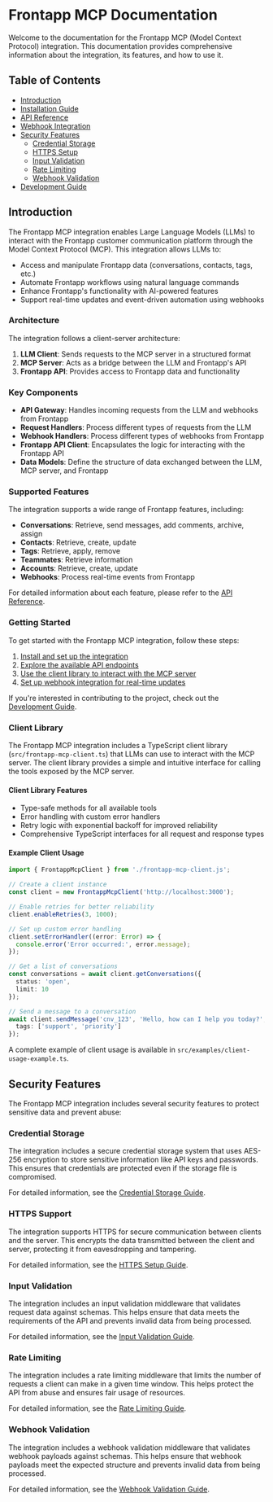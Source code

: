 # Frontapp MCP Documentation

Welcome to the documentation for the Frontapp MCP (Model Context Protocol) integration. This documentation provides comprehensive information about the integration, its features, and how to use it.

## Table of Contents

- [Introduction](#introduction)
- [Installation Guide](installation.md)
- [API Reference](api-reference.md)
- [Webhook Integration](webhook-integration.md)
- [Security Features](#security-features)
  - [Credential Storage](credential-storage-guide.md)
  - [HTTPS Setup](https-setup-guide.md)
  - [Input Validation](input-validation-guide.md)
  - [Rate Limiting](rate-limiting-guide.md)
  - [Webhook Validation](webhook-validation-guide.md)
- [Development Guide](development-guide.md)

## Introduction

The Frontapp MCP integration enables Large Language Models (LLMs) to interact with the Frontapp customer communication platform through the Model Context Protocol (MCP). This integration allows LLMs to:

- Access and manipulate Frontapp data (conversations, contacts, tags, etc.)
- Automate Frontapp workflows using natural language commands
- Enhance Frontapp's functionality with AI-powered features
- Support real-time updates and event-driven automation using webhooks

### Architecture

The integration follows a client-server architecture:

1. **LLM Client**: Sends requests to the MCP server in a structured format
2. **MCP Server**: Acts as a bridge between the LLM and Frontapp's API
3. **Frontapp API**: Provides access to Frontapp data and functionality

### Key Components

- **API Gateway**: Handles incoming requests from the LLM and webhooks from Frontapp
- **Request Handlers**: Process different types of requests from the LLM
- **Webhook Handlers**: Process different types of webhooks from Frontapp
- **Frontapp API Client**: Encapsulates the logic for interacting with the Frontapp API
- **Data Models**: Define the structure of data exchanged between the LLM, MCP server, and Frontapp

### Supported Features

The integration supports a wide range of Frontapp features, including:

- **Conversations**: Retrieve, send messages, add comments, archive, assign
- **Contacts**: Retrieve, create, update
- **Tags**: Retrieve, apply, remove
- **Teammates**: Retrieve information
- **Accounts**: Retrieve, create, update
- **Webhooks**: Process real-time events from Frontapp

For detailed information about each feature, please refer to the [API Reference](api-reference.md).

### Getting Started

To get started with the Frontapp MCP integration, follow these steps:

1. [Install and set up the integration](installation.md)
2. [Explore the available API endpoints](api-reference.md)
3. [Use the client library to interact with the MCP server](#client-library)
4. [Set up webhook integration for real-time updates](webhook-integration.md)

If you're interested in contributing to the project, check out the [Development Guide](development-guide.md).

### Client Library

The Frontapp MCP integration includes a TypeScript client library (`src/frontapp-mcp-client.ts`) that LLMs can use to interact with the MCP server. The client library provides a simple and intuitive interface for calling the tools exposed by the MCP server.

#### Client Library Features

- Type-safe methods for all available tools
- Error handling with custom error handlers
- Retry logic with exponential backoff for improved reliability
- Comprehensive TypeScript interfaces for all request and response types

#### Example Client Usage

```typescript
import { FrontappMcpClient } from './frontapp-mcp-client.js';

// Create a client instance
const client = new FrontappMcpClient('http://localhost:3000');

// Enable retries for better reliability
client.enableRetries(3, 1000);

// Set up custom error handling
client.setErrorHandler((error: Error) => {
  console.error('Error occurred:', error.message);
});

// Get a list of conversations
const conversations = await client.getConversations({ 
  status: 'open',
  limit: 10
});

// Send a message to a conversation
await client.sendMessage('cnv_123', 'Hello, how can I help you today?', {
  tags: ['support', 'priority']
});
```

A complete example of client usage is available in `src/examples/client-usage-example.ts`.

## Security Features

The Frontapp MCP integration includes several security features to protect sensitive data and prevent abuse:

### Credential Storage

The integration includes a secure credential storage system that uses AES-256 encryption to store sensitive information like API keys and passwords. This ensures that credentials are protected even if the storage file is compromised.

For detailed information, see the [Credential Storage Guide](credential-storage-guide.md).

### HTTPS Support

The integration supports HTTPS for secure communication between clients and the server. This encrypts the data transmitted between the client and server, protecting it from eavesdropping and tampering.

For detailed information, see the [HTTPS Setup Guide](https-setup-guide.md).

### Input Validation

The integration includes an input validation middleware that validates request data against schemas. This helps ensure that data meets the requirements of the API and prevents invalid data from being processed.

For detailed information, see the [Input Validation Guide](input-validation-guide.md).

### Rate Limiting

The integration includes a rate limiting middleware that limits the number of requests a client can make in a given time window. This helps protect the API from abuse and ensures fair usage of resources.

For detailed information, see the [Rate Limiting Guide](rate-limiting-guide.md).

### Webhook Validation

The integration includes a webhook validation middleware that validates webhook payloads against schemas. This helps ensure that webhook payloads meet the expected structure and prevents invalid data from being processed.

For detailed information, see the [Webhook Validation Guide](webhook-validation-guide.md).
